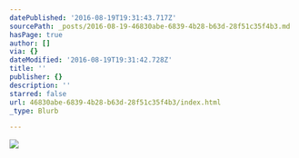 ```yaml
---
datePublished: '2016-08-19T19:31:43.717Z'
sourcePath: _posts/2016-08-19-46830abe-6839-4b28-b63d-28f51c35f4b3.md
hasPage: true
author: []
via: {}
dateModified: '2016-08-19T19:31:42.728Z'
title: ''
publisher: {}
description: ''
starred: false
url: 46830abe-6839-4b28-b63d-28f51c35f4b3/index.html
_type: Blurb

---
```

![](https://the-grid-user-content.s3-us-west-2.amazonaws.com/cba85642-58bd-4a0b-9efc-d2b50eb17ac9.jpg)